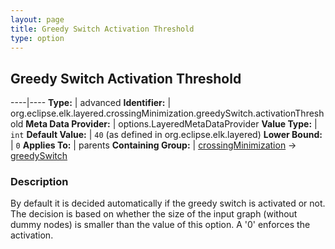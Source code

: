 ```yaml
---
layout: page
title: Greedy Switch Activation Threshold
type: option
---
```

## Greedy Switch Activation Threshold

----|----
**Type:** | advanced
**Identifier:** | org.eclipse.elk.layered.crossingMinimization.greedySwitch.activationThreshold
**Meta Data Provider:** | options.LayeredMetaDataProvider
**Value Type:** | `int`
**Default Value:** | `40` (as defined in org.eclipse.elk.layered)
**Lower Bound:** | `0`
**Applies To:** | parents
**Containing Group:** | [crossingMinimization](org-eclipse-elk-layered-crossingMinimization) -> [greedySwitch](org-eclipse-elk-layered-crossingMinimization-greedySwitch)

### Description

By default it is decided automatically if the greedy switch is activated or not. The decision is based on whether the size of the input graph (without dummy nodes) is smaller than the value of this option. A '0' enforces the activation.
